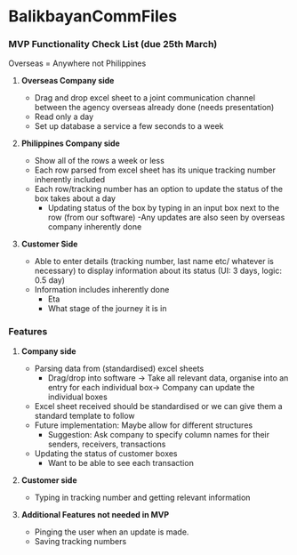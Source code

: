 # BalikbayanCommFiles

### MVP Functionality Check List (due 25th March)
Overseas = Anywhere not Philippines

1. **Overseas Company side**
	- Drag and drop excel sheet to a joint communication channel between the agency overseas already done (needs presentation)
	- Read only  a day
	- Set up database a service a few seconds to a week

2. **Philippines Company side**
	- Show all of the rows a week or less
	- Each row parsed from excel sheet has its unique tracking number inherently included
	- Each row/tracking number has an option to update the status of the box takes about a day
		- Updating status of the box by typing in an input box next to the row (from our software) 
	-Any updates are also seen by overseas company inherently done
	
3. **Customer Side**
	- Able to enter details (tracking number, last name etc/ whatever is necessary) to display information about its status (UI: 3 days, logic: 0.5 day)
	- Information includes inherently done
		- Eta
		- What stage of the journey it is in

### Features
1. **Company side**
	- Parsing data from (standardised) excel sheets
		- Drag/drop into software → Take all relevant data, organise into an entry for each individual box→ Company can update the individual boxes
	- Excel sheet received should be standardised or we can give them a standard template to follow
	- Future implementation: Maybe allow for different structures
		- Suggestion: Ask company to specify column names for their senders, receivers, transactions
	- Updating the status of customer boxes
		- Want to be able to see each transaction
		
2. **Customer side**
	- Typing in tracking number and getting relevant information
	
3. **Additional Features not needed in MVP**
	- Pinging the user when an update is made.
	- Saving tracking numbers


